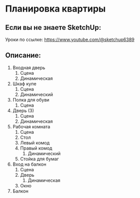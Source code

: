 # Планировка квартиры
## Если вы не знаете SketchUp:
Уроки по ссылке: https://www.youtube.com/@sketchup6389
## Описание:
1. Входная дверь
    1. Сцена
    2. Динамическая
2. Шкаф купе
    1. Сцена
    2. Динамический
3. Полка для обуви
    1. Сцена
4. Дверь (3)
    1. Сцена
    2. Динамическая
5. Рабочая комната
    1. Сцена
    2. Стол
    3. Левый комод
    4. Правый комод
        1. Динамический
    5. Стойка для бумаг
6. Вход на балкон
    1. Сцена
    2. Дверь
        1. Динамическая
    3. Окно
7. Балкон